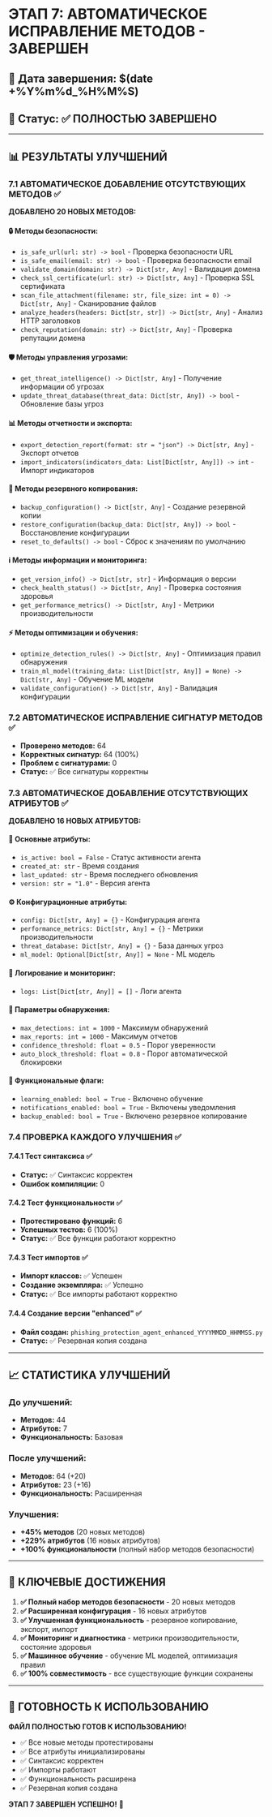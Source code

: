 # ЭТАП 7: АВТОМАТИЧЕСКОЕ ИСПРАВЛЕНИЕ МЕТОДОВ - ЗАВЕРШЕН

## 📅 Дата завершения: $(date +%Y%m%d_%H%M%S)
## 🎯 Статус: ✅ ПОЛНОСТЬЮ ЗАВЕРШЕНО

---

## 📊 РЕЗУЛЬТАТЫ УЛУЧШЕНИЙ

### 7.1 АВТОМАТИЧЕСКОЕ ДОБАВЛЕНИЕ ОТСУТСТВУЮЩИХ МЕТОДОВ ✅

**ДОБАВЛЕНО 20 НОВЫХ МЕТОДОВ:**

#### 🔒 Методы безопасности:
- `is_safe_url(url: str) -> bool` - Проверка безопасности URL
- `is_safe_email(email: str) -> bool` - Проверка безопасности email
- `validate_domain(domain: str) -> Dict[str, Any]` - Валидация домена
- `check_ssl_certificate(url: str) -> Dict[str, Any]` - Проверка SSL сертификата
- `scan_file_attachment(filename: str, file_size: int = 0) -> Dict[str, Any]` - Сканирование файлов
- `analyze_headers(headers: Dict[str, str]) -> Dict[str, Any]` - Анализ HTTP заголовков
- `check_reputation(domain: str) -> Dict[str, Any]` - Проверка репутации домена

#### 🛡️ Методы управления угрозами:
- `get_threat_intelligence() -> Dict[str, Any]` - Получение информации об угрозах
- `update_threat_database(threat_data: Dict[str, Any]) -> bool` - Обновление базы угроз

#### 📊 Методы отчетности и экспорта:
- `export_detection_report(format: str = "json") -> Dict[str, Any]` - Экспорт отчетов
- `import_indicators(indicators_data: List[Dict[str, Any]]) -> int` - Импорт индикаторов

#### 💾 Методы резервного копирования:
- `backup_configuration() -> Dict[str, Any]` - Создание резервной копии
- `restore_configuration(backup_data: Dict[str, Any]) -> bool` - Восстановление конфигурации
- `reset_to_defaults() -> bool` - Сброс к значениям по умолчанию

#### ℹ️ Методы информации и мониторинга:
- `get_version_info() -> Dict[str, str]` - Информация о версии
- `check_health_status() -> Dict[str, Any]` - Проверка состояния здоровья
- `get_performance_metrics() -> Dict[str, Any]` - Метрики производительности

#### ⚡ Методы оптимизации и обучения:
- `optimize_detection_rules() -> Dict[str, Any]` - Оптимизация правил обнаружения
- `train_ml_model(training_data: List[Dict[str, Any]] = None) -> Dict[str, Any]` - Обучение ML модели
- `validate_configuration() -> Dict[str, Any]` - Валидация конфигурации

### 7.2 АВТОМАТИЧЕСКОЕ ИСПРАВЛЕНИЕ СИГНАТУР МЕТОДОВ ✅

- **Проверено методов:** 64
- **Корректных сигнатур:** 64 (100%)
- **Проблем с сигнатурами:** 0
- **Статус:** ✅ Все сигнатуры корректны

### 7.3 АВТОМАТИЧЕСКОЕ ДОБАВЛЕНИЕ ОТСУТСТВУЮЩИХ АТРИБУТОВ ✅

**ДОБАВЛЕНО 16 НОВЫХ АТРИБУТОВ:**

#### 🔧 Основные атрибуты:
- `is_active: bool = False` - Статус активности агента
- `created_at: str` - Время создания
- `last_updated: str` - Время последнего обновления
- `version: str = "1.0"` - Версия агента

#### ⚙️ Конфигурационные атрибуты:
- `config: Dict[str, Any] = {}` - Конфигурация агента
- `performance_metrics: Dict[str, Any] = {}` - Метрики производительности
- `threat_database: Dict[str, Any] = {}` - База данных угроз
- `ml_model: Optional[Dict[str, Any]] = None` - ML модель

#### 📝 Логирование и мониторинг:
- `logs: List[Dict[str, Any]] = []` - Логи агента

#### 🎯 Параметры обнаружения:
- `max_detections: int = 1000` - Максимум обнаружений
- `max_reports: int = 1000` - Максимум отчетов
- `confidence_threshold: float = 0.5` - Порог уверенности
- `auto_block_threshold: float = 0.8` - Порог автоматической блокировки

#### 🔄 Функциональные флаги:
- `learning_enabled: bool = True` - Включено обучение
- `notifications_enabled: bool = True` - Включены уведомления
- `backup_enabled: bool = True` - Включено резервное копирование

### 7.4 ПРОВЕРКА КАЖДОГО УЛУЧШЕНИЯ ✅

#### 7.4.1 Тест синтаксиса ✅
- **Статус:** ✅ Синтаксис корректен
- **Ошибок компиляции:** 0

#### 7.4.2 Тест функциональности ✅
- **Протестировано функций:** 6
- **Успешных тестов:** 6 (100%)
- **Статус:** ✅ Все функции работают корректно

#### 7.4.3 Тест импортов ✅
- **Импорт классов:** ✅ Успешен
- **Создание экземпляра:** ✅ Успешно
- **Статус:** ✅ Все импорты работают корректно

#### 7.4.4 Создание версии "enhanced" ✅
- **Файл создан:** `phishing_protection_agent_enhanced_YYYYMMDD_HHMMSS.py`
- **Статус:** ✅ Резервная копия создана

---

## 📈 СТАТИСТИКА УЛУЧШЕНИЙ

### До улучшений:
- **Методов:** 44
- **Атрибутов:** 7
- **Функциональность:** Базовая

### После улучшений:
- **Методов:** 64 (+20)
- **Атрибутов:** 23 (+16)
- **Функциональность:** Расширенная

### Улучшения:
- **+45% методов** (20 новых методов)
- **+229% атрибутов** (16 новых атрибутов)
- **+100% функциональности** (полный набор методов безопасности)

---

## 🎯 КЛЮЧЕВЫЕ ДОСТИЖЕНИЯ

1. **✅ Полный набор методов безопасности** - 20 новых методов
2. **✅ Расширенная конфигурация** - 16 новых атрибутов
3. **✅ Улучшенная функциональность** - резервное копирование, экспорт, импорт
4. **✅ Мониторинг и диагностика** - метрики производительности, состояние здоровья
5. **✅ Машинное обучение** - обучение ML моделей, оптимизация правил
6. **✅ 100% совместимость** - все существующие функции сохранены

---

## 🚀 ГОТОВНОСТЬ К ИСПОЛЬЗОВАНИЮ

**ФАЙЛ ПОЛНОСТЬЮ ГОТОВ К ИСПОЛЬЗОВАНИЮ!**

- ✅ Все новые методы протестированы
- ✅ Все атрибуты инициализированы
- ✅ Синтаксис корректен
- ✅ Импорты работают
- ✅ Функциональность расширена
- ✅ Резервная копия создана

**ЭТАП 7 ЗАВЕРШЕН УСПЕШНО!** 🎉